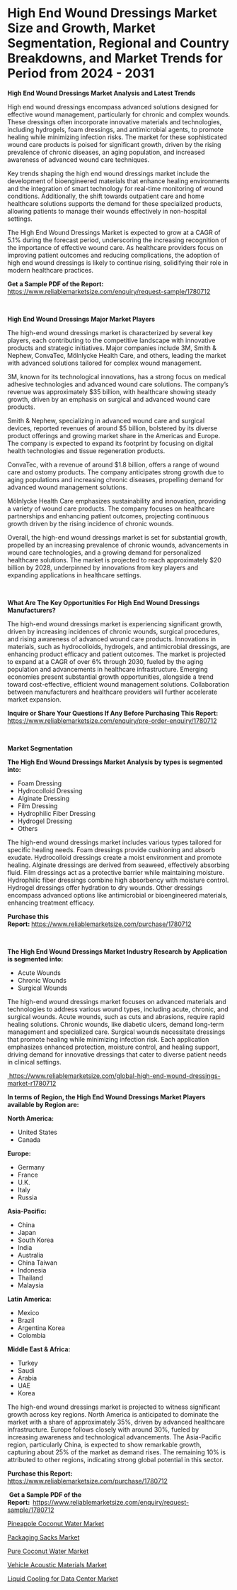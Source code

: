 <p><h1>High End Wound Dressings Market Size and Growth, Market Segmentation, Regional and Country Breakdowns, and Market Trends for Period from 2024 -  2031</h1></p><p><strong>High End Wound Dressings Market Analysis and Latest Trends</strong></p>
<p><p>High end wound dressings encompass advanced solutions designed for effective wound management, particularly for chronic and complex wounds. These dressings often incorporate innovative materials and technologies, including hydrogels, foam dressings, and antimicrobial agents, to promote healing while minimizing infection risks. The market for these sophisticated wound care products is poised for significant growth, driven by the rising prevalence of chronic diseases, an aging population, and increased awareness of advanced wound care techniques.</p><p>Key trends shaping the high end wound dressings market include the development of bioengineered materials that enhance healing environments and the integration of smart technology for real-time monitoring of wound conditions. Additionally, the shift towards outpatient care and home healthcare solutions supports the demand for these specialized products, allowing patients to manage their wounds effectively in non-hospital settings. </p><p>The High End Wound Dressings Market is expected to grow at a CAGR of 5.1% during the forecast period, underscoring the increasing recognition of the importance of effective wound care. As healthcare providers focus on improving patient outcomes and reducing complications, the adoption of high end wound dressings is likely to continue rising, solidifying their role in modern healthcare practices.</p></p>
<p><strong>Get a Sample PDF of the Report:&nbsp;</strong> <a href="https://www.reliablemarketsize.com/enquiry/request-sample/1780712?utm_campaign=1180&utm_medium=2&utm_source=Github&utm_content=ia&utm_term=09102024&utm_id=high-end-wound-dressings">https://www.reliablemarketsize.com/enquiry/request-sample/1780712</a></p>
<p>&nbsp;</p>
<p><strong>High End Wound Dressings Major Market Players</strong></p>
<p><p>The high-end wound dressings market is characterized by several key players, each contributing to the competitive landscape with innovative products and strategic initiatives. Major companies include 3M, Smith & Nephew, ConvaTec, Mölnlycke Health Care, and others, leading the market with advanced solutions tailored for complex wound management.</p><p>3M, known for its technological innovations, has a strong focus on medical adhesive technologies and advanced wound care solutions. The company’s revenue was approximately $35 billion, with healthcare showing steady growth, driven by an emphasis on surgical and advanced wound care products.</p><p>Smith & Nephew, specializing in advanced wound care and surgical devices, reported revenues of around $5 billion, bolstered by its diverse product offerings and growing market share in the Americas and Europe. The company is expected to expand its footprint by focusing on digital health technologies and tissue regeneration products.</p><p>ConvaTec, with a revenue of around $1.8 billion, offers a range of wound care and ostomy products. The company anticipates strong growth due to aging populations and increasing chronic diseases, propelling demand for advanced wound management solutions.</p><p>Mölnlycke Health Care emphasizes sustainability and innovation, providing a variety of wound care products. The company focuses on healthcare partnerships and enhancing patient outcomes, projecting continuous growth driven by the rising incidence of chronic wounds.</p><p>Overall, the high-end wound dressings market is set for substantial growth, propelled by an increasing prevalence of chronic wounds, advancements in wound care technologies, and a growing demand for personalized healthcare solutions. The market is projected to reach approximately $20 billion by 2028, underpinned by innovations from key players and expanding applications in healthcare settings.</p></p>
<p>&nbsp;</p>
<p><strong>What Are The Key Opportunities For High End Wound Dressings Manufacturers?</strong></p>
<p><p>The high-end wound dressings market is experiencing significant growth, driven by increasing incidences of chronic wounds, surgical procedures, and rising awareness of advanced wound care products. Innovations in materials, such as hydrocolloids, hydrogels, and antimicrobial dressings, are enhancing product efficacy and patient outcomes. The market is projected to expand at a CAGR of over 6% through 2030, fueled by the aging population and advancements in healthcare infrastructure. Emerging economies present substantial growth opportunities, alongside a trend toward cost-effective, efficient wound management solutions. Collaboration between manufacturers and healthcare providers will further accelerate market expansion.</p></p>
<p><strong>Inquire or Share Your Questions If Any Before Purchasing This Report:</strong> <a href="https://www.reliablemarketsize.com/enquiry/pre-order-enquiry/1780712?utm_campaign=1180&utm_medium=2&utm_source=Github&utm_content=ia&utm_term=09102024&utm_id=high-end-wound-dressings">https://www.reliablemarketsize.com/enquiry/pre-order-enquiry/1780712</a></p>
<p>&nbsp;</p>
<p><strong>Market Segmentation</strong></p>
<p><strong>The High End Wound Dressings Market Analysis by types is segmented into:</strong></p>
<p><ul><li>Foam Dressing</li><li>Hydrocolloid Dressing</li><li>Alginate Dressing</li><li>Film Dressing</li><li>Hydrophilic Fiber Dressing</li><li>Hydrogel Dressing</li><li>Others</li></ul></p>
<p><p>The high-end wound dressings market includes various types tailored for specific healing needs. Foam dressings provide cushioning and absorb exudate. Hydrocolloid dressings create a moist environment and promote healing. Alginate dressings are derived from seaweed, effectively absorbing fluid. Film dressings act as a protective barrier while maintaining moisture. Hydrophilic fiber dressings combine high absorbency with moisture control. Hydrogel dressings offer hydration to dry wounds. Other dressings encompass advanced options like antimicrobial or bioengineered materials, enhancing treatment efficacy.</p></p>
<p><strong>Purchase this Report:&nbsp;</strong><a href="https://www.reliablemarketsize.com/purchase/1780712?utm_campaign=1180&utm_medium=2&utm_source=Github&utm_content=ia&utm_term=09102024&utm_id=high-end-wound-dressings">https://www.reliablemarketsize.com/purchase/1780712</a></p>
<p>&nbsp;</p>
<p><strong>The High End Wound Dressings Market Industry Research by Application is segmented into:</strong></p>
<p><ul><li>Acute Wounds</li><li>Chronic Wounds</li><li>Surgical Wounds</li></ul></p>
<p><p>The high-end wound dressings market focuses on advanced materials and technologies to address various wound types, including acute, chronic, and surgical wounds. Acute wounds, such as cuts and abrasions, require rapid healing solutions. Chronic wounds, like diabetic ulcers, demand long-term management and specialized care. Surgical wounds necessitate dressings that promote healing while minimizing infection risk. Each application emphasizes enhanced protection, moisture control, and healing support, driving demand for innovative dressings that cater to diverse patient needs in clinical settings.</p></p>
<p><a href="https://www.reliablemarketsize.com/global-high-end-wound-dressings-market-r1780712?utm_campaign=1180&utm_medium=2&utm_source=Github&utm_content=ia&utm_term=09102024&utm_id=high-end-wound-dressings">&nbsp;https://www.reliablemarketsize.com/global-high-end-wound-dressings-market-r1780712</a></p>
<p><strong>In terms of Region, the High End Wound Dressings Market Players available by Region are:</strong></p>
<p>
    <p> <strong> North America: </strong>
        <ul>
            <li>United States</li>
            <li>Canada</li>
        </ul>
        </p> 
    <p> <strong> Europe: </strong>
        <ul>
            <li>Germany</li>
            <li>France</li>
            <li>U.K.</li>
            <li>Italy</li>
            <li>Russia</li>
        </ul>
        </p> 
    <p> <strong> Asia-Pacific: </strong>
        <ul>
            <li>China</li>
            <li>Japan</li>
            <li>South Korea</li>
            <li>India</li>
            <li>Australia</li>
            <li>China Taiwan</li>
            <li>Indonesia</li>
            <li>Thailand</li>
            <li>Malaysia</li>
        </ul>
        </p> 
    <p> <strong> Latin America: </strong>
        <ul>
            <li>Mexico</li>
            <li>Brazil</li>
            <li>Argentina Korea</li>
            <li>Colombia</li>
        </ul>
        </p> 
    <p> <strong> Middle East & Africa: </strong>
        <ul>
            <li>Turkey</li>
            <li>Saudi</li>
            <li>Arabia</li>
            <li>UAE</li>
            <li>Korea</li>
        </ul>
    </p>
    </p>
<p><p>The high-end wound dressings market is projected to witness significant growth across key regions. North America is anticipated to dominate the market with a share of approximately 35%, driven by advanced healthcare infrastructure. Europe follows closely with around 30%, fueled by increasing awareness and technological advancements. The Asia-Pacific region, particularly China, is expected to show remarkable growth, capturing about 25% of the market as demand rises. The remaining 10% is attributed to other regions, indicating strong global potential in this sector.</p></p>
<p><strong>Purchase this Report: </strong><a href="https://www.reliablemarketsize.com/purchase/1780712?utm_campaign=1180&utm_medium=2&utm_source=Github&utm_content=ia&utm_term=09102024&utm_id=high-end-wound-dressings">https://www.reliablemarketsize.com/purchase/1780712</a></p>
<p>&nbsp;<strong>Get a Sample PDF of the Report:&nbsp;&nbsp;</strong><a href="https://www.reliablemarketsize.com/enquiry/request-sample/1780712?utm_campaign=1180&utm_medium=2&utm_source=Github&utm_content=ia&utm_term=09102024&utm_id=high-end-wound-dressings">https://www.reliablemarketsize.com/enquiry/request-sample/1780712</a></p>
<p><strong></strong></p>
<p><p><a href="https://issuu.com/reportprime-2/docs/pineapple-coconut-water-market-size_b4c093a2b663ca?utm_campaign=1180&utm_medium=2&utm_source=Github&utm_content=ia&utm_term=09102024&utm_id=high-end-wound-dressings">Pineapple Coconut Water Market</a></p><p><a href="https://www.linkedin.com/pulse/packaging-sacks-market-industry-landscape-growth-trajectories-ofrbf?utm_campaign=1180&utm_medium=2&utm_source=Github&utm_content=ia&utm_term=09102024&utm_id=high-end-wound-dressings">Packaging Sacks Market</a></p><p><a href="https://issuu.com/reportprime-2/docs/pure-coconut-water-market-size-2030_f7d0147c20f502?utm_campaign=1180&utm_medium=2&utm_source=Github&utm_content=ia&utm_term=09102024&utm_id=high-end-wound-dressings">Pure Coconut Water Market</a></p><p><a href="https://github.com/rovj3gerson/Market-Research-Report-List-1/blob/main/vehicle-acoustic-materials-market.md?utm_campaign=1180&utm_medium=2&utm_source=Github&utm_content=ia&utm_term=09102024&utm_id=high-end-wound-dressings">Vehicle Acoustic Materials Market</a></p><p><a href="https://github.com/ashelyluciehz/Market-Research-Report-List-1/blob/main/liquid-cooling-for-data-center-market.md?utm_campaign=1180&utm_medium=2&utm_source=Github&utm_content=ia&utm_term=09102024&utm_id=high-end-wound-dressings">Liquid Cooling for Data Center Market</a></p></p>